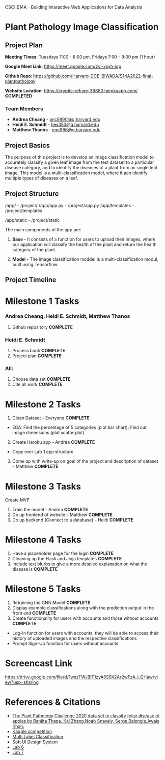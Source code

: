 CSCI E14A - Building Interactive Web Applications for Data Analysis

# Plant Pathology Image Classification

## Project Plan

**Meeting Times**: Tuesdays 7:00 - 8:00 pm, Fridays 7:00 - 8:00 pm (1 hour)

**Google Meet Link**: https://meet.google.com/zvi-xxyh-igp

**Github Repo**: https://github.com/Harvard-DCE-BIWADA/S14A2022-final-plantpathology

**Website Location**: https://cryptic-refuge-39883.herokuapp.com/ **COMPLETED**

### Team Members

* **Andrea Cheang** - anc9890@g.harvard.edu
* **Heidi E. Schmidt** - hes350@g.harvard.edu
* **Matthew Thanos** - mpt986@g.harvard.edu

## Project Basics

The purpose of this project is to develop an image classification model to accurately classify a given leaf image from the test dataset to a particular disease category, and to identify the diseases of a plant from an single leaf image. This model is a multi-classification model, where it acn identify multiple types of diseases on a leaf.


## Project Structure

/app/ - /project/
/app/app.py - /project/app.py
/app/templates - /project/templates

/app/static - /project/static

The main components of the app are:

1. **Base** - It consists of a function for users to upload their images, where our application will classify the health of the plant and return the health category of the plant. 

2. **Model** - The image classification moddel is a multi-classification modul, built using Tensorflow. 


## Project Timeline

# Milestone 1 Tasks

### Andrea Cheang, Heidi E. Schmidt, Matthew Thanos 

1. Github repository **COMPLETE**

### Heidi E. Schmidt
1. Process book **COMPLETE**
1. Project plan **COMPLETE**
   
### All:
1. Choose data set **COMPLETE**
1. Cite all work **COMPLETE**
  

# Milestone 2 Tasks

1. Clean Dataset - Everyone **COMPLETE**
- EDA: Find the percentage of 5 categories (plot bar chart); Find out image dimensions (plot scatterplot)
2. Create Heroku app - Andrea **COMPLETE**
- Copy over Lab 1 app structure 
3. Come up with write-up on goal of the project and description of dataset - Matthew **COMPLETE**


# Milestone 3 Tasks

Create MVP 
1. Train the model - Andrea **COMPLETE**
2. Do up frontend of website - Matthew **COMPLETE**
3. Do up backend (Connect to a database) - Heidi **COMPLETE**


# Milestone 4 Tasks
1. Have a placeholder page for the login **COMPLETE**
2. Cleaning up the Flask and Jinja templates **COMPLETE**
3. Include text blurbs to give a more detailed explanation on what the disease is **COMPLETE**


# Milestone 5 Tasks
1. Retraining the CNN Model **COMPLETE**
2. Display example classifications along with the prediction output in the front end **COMPLETE**
3. Create functionality for users with accounts and those without accounts **COMPLETE**
- Log-In function for users with accounts, they will be able to access their history of uploaded images and the respective classifications
- Prompt Sign-Up function for users without accounts

# Screencast Link
https://drive.google.com/file/d/1wszTWJBlT1zyA6S9X2Ar2wFzA_l_QHaw/view?usp=sharing

# References & Citations
- [The Plant Pathology Challenge 2020 data set to classify foliar disease of apples by Ranjita Thapa, Kai Zhang,Noah Snavely, Serge Belongie,Awais Khan.](https://bsapubs.onlinelibrary.wiley.com/doi/10.1002/aps3.11390 "The Plant Pathology Challenge 2020 data set to classify foliar disease of apples")
- [Kaggle competition](https://www.kaggle.com/competitions/plant-pathology-2021-fgvc8/overview "Kaggle competition")
- [Multi Label Classification](https://github.com/ashrefm/multi-label-soft-f1/blob/master/Multi-Label%20Image%20Classification%20in%20TensorFlow%202.0.ipynb)
- [Soft UI Design System](https://github.com/app-generator/flask-soft-ui-design)
- [Lab 6](https://github.com/Harvard-DCE-BIWADA/S14A2022/tree/main/lab6)
- [Lab 7](https://github.com/Harvard-DCE-BIWADA/S14A2022/tree/main/lab7)
